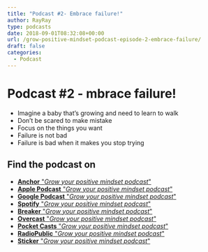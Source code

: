 ```yaml
---
title: "Podcast #2- Embrace failure!"
author: RayRay
type: podcasts
date: 2018-09-01T08:32:08+00:00
url: /grow-positive-mindset-podcast-episode-2-embrace-failure/
draft: false
categories:
  - Podcast
---
```



<!--more-->
# Podcast #2 - mbrace failure!

<div class="progressive-iframe" data-src="https://anchor.fm/growpositivemindset/embed/episodes/2---Embrace-failure-e24lt6"></div>

- Imagine a baby that’s growing and need to learn to walk
- Don’t be scared to make mistake
- Focus on the things you want
- Failure is not bad
- Failure is bad when it makes you stop trying


## Find the podcast on
- [**Anchor** "_Grow your positive mindset podcast_"](https://anchor.fm/growpositivemindset)
- [**Apple Podcast** "_Grow your positive mindset podcast_"](https://itunes.apple.com/us/podcast/positivity-by-ray/id1425920642)
- [**Google Podcast** "_Grow your positive mindset podcast_"](https://www.google.com/podcasts?feed=aHR0cHM6Ly9hbmNob3IuZm0vcy8xODI0NTI4L3BvZGNhc3QvcnNz)
- [**Spotify** "_Grow your positive mindset podcast_"](https://open.spotify.com/show/6Y2fr3Uc03bkriRf4cC4LV)
- [**Breaker** "_Grow your positive mindset podcast_"](https://www.breaker.audio/positivity-by-ray)
- [**Overcast** "_Grow your positive mindset podcast_"](https://overcast.fm/itunes1425920642/positivity-by-ray)
- [**Pocket Casts**  "_Grow your positive mindset podcast_"](https://pca.st/61JW)
- [**RadioPublic** "_Grow your positive mindset podcast_"](https://play.radiopublic.com/positivity-by-ray-Wkdm1Y)
- [**Sticker** "_Grow your positive mindset podcast_"](https://www.stitcher.com/podcast/anchor-podcasts/positivity-by-ray)


